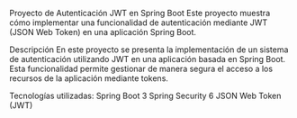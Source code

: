 Proyecto de Autenticación JWT en Spring Boot
Este proyecto muestra cómo implementar una funcionalidad de autenticación mediante JWT (JSON Web Token) en una aplicación Spring Boot.

Descripción
En este proyecto se presenta la implementación de un sistema de autenticación utilizando JWT en una aplicación basada en Spring Boot. Esta funcionalidad permite gestionar de manera segura el acceso a los recursos de la aplicación mediante tokens.

Tecnologías utilizadas:
Spring Boot 3
Spring Security 6
JSON Web Token (JWT)
